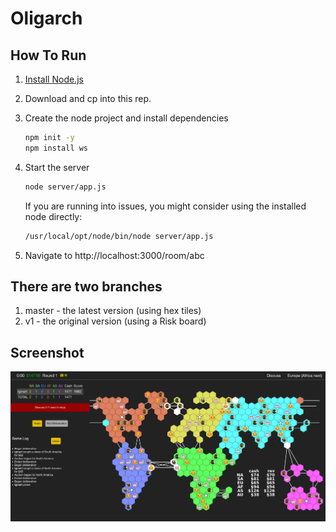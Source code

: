# Oligarch

## How To Run

1. [Install Node.js](https://nodejs.org/en/download/)

2. Download and cp into this rep.

3. Create the node project and install dependencies

   ```bash
   npm init -y
   npm install ws
   ```

4. Start the server

   ```bash
   node server/app.js
   ```

   If you are running into issues, you might consider using the installed node directly:

   ```bash
   /usr/local/opt/node/bin/node server/app.js
   ```

5. Navigate to http://localhost:3000/room/abc

## There are two branches
1. master - the latest version (using hex tiles)
2. v1 - the original version (using a Risk board)

## Screenshot

![screenshot](screenshot.png)
